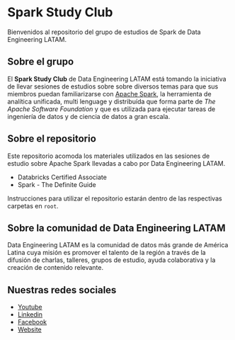 # Spark Study Club

Bienvenidos al repositorio del grupo de estudios de Spark de Data Engineering LATAM.

## Sobre el grupo
El **Spark Study Club** de Data Engineering LATAM está tomando la iniciativa de llevar sesiones de estudios sobre sobre diversos temas para que sus miembros puedan familiarizarse con [Apache Spark](https://spark.apache.org), la herramienta de analítica unificada, multi lenguage y distribuída que forma parte de *The Apache Software Foundation* y que es utilizada para ejecutar tareas de ingeniería de datos y de ciencia de datos a gran escala.

## Sobre el repositorio
Este repositorio acomoda los materiales utilizados en las sesiones de estudio sobre Apache Spark llevadas a cabo por Data Engineering LATAM.

* Databricks Certified Associate
* Spark - The Definite Guide

Instrucciones para utilizar el repositorio estarán dentro de las respectivas carpetas en `root`.

## Sobre la comunidad de Data Engineering LATAM
Data Engineering LATAM es la comunidad de datos más grande de América Latina cuya misión es promover el talento de la región a través de la difusión de charlas, talleres, grupos de estudio, ayuda colaborativa y la creación de contenido relevante.

## Nuestras redes sociales
* [Youtube](https://www.youtube.com/channel/UCqFCoUEvxR23ymmih0GD7mQ?sub_confirmation=1 'Subscríbate al canal')
* [Linkedin](https://www.linkedin.com/company/data-engineering-latam/ 'Síganos en Linkedin')
* [Facebook](https://www.facebook.com/dataengineeringlatam/ 'Síganos en Facebook')
* [Website](https://expy.bio/dataengineeringlatam 'Nuestro website')
